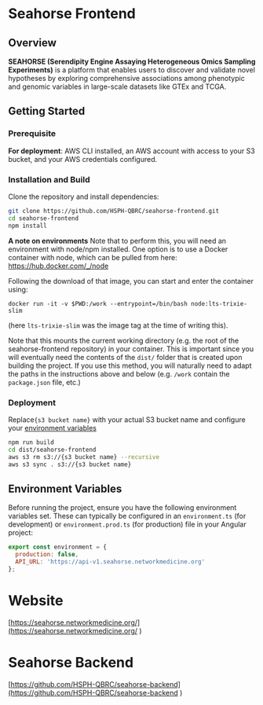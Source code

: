 # Seahorse Frontend

## Overview

**SEAHORSE (Serendipity Engine Assaying Heterogeneous Omics Sampling Experiments)** is a platform that enables users to discover and validate novel hypotheses by exploring comprehensive associations among phenotypic and genomic variables in large-scale datasets like GTEx and TCGA.

## Getting Started
### Prerequisite
**For deployment**: AWS CLI installed, an AWS account with access to your S3 bucket, and your AWS credentials configured.


### Installation and Build

Clone the repository and install dependencies:

```bash
git clone https://github.com/HSPH-QBRC/seahorse-frontend.git
cd seahorse-frontend
npm install
```

**A note on environments**
Note that to perform this, you will need an environment with node/npm installed. One option is to use a Docker container with node, which can be pulled from here: https://hub.docker.com/_/node

Following the download of that image, you can start and enter the container using:
```
docker run -it -v $PWD:/work --entrypoint=/bin/bash node:lts-trixie-slim
```
(here `lts-trixie-slim` was the image tag at the time of writing this).

Note that this mounts the current working directory (e.g. the root of the seahorse-frontend repository) in your container. This is important since you will eventually need the contents of the `dist/` folder that is created upon building the project. If you use this method, you will naturally need to adapt the paths in the instructions above and below (e.g. `/work` contain the `package.json` file, etc.)

### Deployment

Replace`{s3 bucket name}` with your actual S3 bucket name and configure your [environment variables](#environment-variables)

```bash
npm run build
cd dist/seahorse-frontend
aws s3 rm s3://{s3 bucket name} --recursive
aws s3 sync . s3://{s3 bucket name}
```

## Environment Variables

Before running the project, ensure you have the following environment variables set. These can typically be configured in an `environment.ts` (for development) or `environment.prod.ts` (for production) file in your Angular project:

```js
export const environment = {
  production: false,
  API_URL: 'https://api-v1.seahorse.networkmedicine.org'
};
```

# Website
[https://seahorse.networkmedicine.org/](https://seahorse.networkmedicine.org/ )

# Seahorse Backend
[https://github.com/HSPH-QBRC/seahorse-backend](https://github.com/HSPH-QBRC/seahorse-backend )

